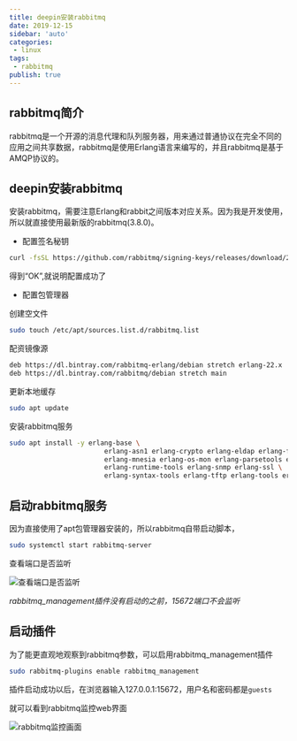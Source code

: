 ```yaml
---
title: deepin安装rabbitmq
date: 2019-12-15
sidebar: 'auto'
categories:
 - linux
tags:
 - rabbitmq
publish: true
---
```


## rabbitmq简介

rabbitmq是一个开源的消息代理和队列服务器，用来通过普通协议在完全不同的应用之间共享数据，rabbitmq是使用Erlang语言来编写的，并且rabbitmq是基于AMQP协议的。

## deepin安装rabbitmq

安装rabbitmq，需要注意Erlang和rabbit之间版本对应关系。因为我是开发使用，所以就直接使用最新版的rabbitmq(3.8.0)。

+ 配置签名秘钥

```bash
curl -fsSL https://github.com/rabbitmq/signing-keys/releases/download/2.0/rabbitmq-release-signing-key.asc | sudo apt-key add -
```

得到“OK”,就说明配置成功了

+ 配置包管理器

创建空文件

```bash
sudo touch /etc/apt/sources.list.d/rabbitmq.list
```

配资镜像源

```bash
deb https://dl.bintray.com/rabbitmq-erlang/debian stretch erlang-22.x
deb https://dl.bintray.com/rabbitmq/debian stretch main
```

更新本地缓存

```bash
sudo apt update
```

安装rabbitmq服务

```bash
sudo apt install -y erlang-base \
                        erlang-asn1 erlang-crypto erlang-eldap erlang-ftp erlang-inets \
                        erlang-mnesia erlang-os-mon erlang-parsetools erlang-public-key \
                        erlang-runtime-tools erlang-snmp erlang-ssl \
                        erlang-syntax-tools erlang-tftp erlang-tools erlang-xmerl
```

## 启动rabbitmq服务

因为直接使用了apt包管理器安装的，所以rabbitmq自带启动脚本，

```bash
sudo systemctl start rabbitmq-server
```

查看端口是否监听

![查看端口是否监听](https://img.array.fun/img/2019/12/15/v068lvtpmj50fy2.webp)

*rabbitmq_management插件没有启动的之前，15672端口不会监听*

## 启动插件

为了能更直观地观察到rabbitmq参数，可以启用rabbitmq_management插件

```bash
sudo rabbitmq-plugins enable rabbitmq_management
```

插件启动成功以后，在浏览器输入127.0.0.1:15672，用户名和密码都是`guests`

就可以看到rabbitmq监控web界面

![rabbitmq监控画面](https://img.array.fun/img/2019/12/15/fx7otpz1qqfn7rc.webp)
